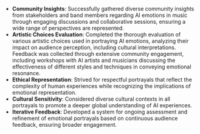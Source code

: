 - **Community Insights**: Successfully gathered diverse community insights from stakeholders and band members regarding AI emotions in music through engaging discussions and collaborative sessions, ensuring a wide range of perspectives are represented.
- **Artistic Choices Evaluation**: Completed the thorough evaluation of various artistic choices used in portraying AI emotions, analyzing their impact on audience perception, including cultural interpretations. Feedback was collected through extensive community engagement, including workshops with AI artists and musicians discussing the effectiveness of different styles and techniques in conveying emotional resonance.
- **Ethical Representation**: Strived for respectful portrayals that reflect the complexity of human experiences while recognizing the implications of emotional representation.
- **Cultural Sensitivity**: Considered diverse cultural contexts in all portrayals to promote a deeper global understanding of AI experiences.
- **Iterative Feedback**: Developed a system for ongoing assessment and refinement of emotional portrayals based on continuous audience feedback, ensuring broader engagement.